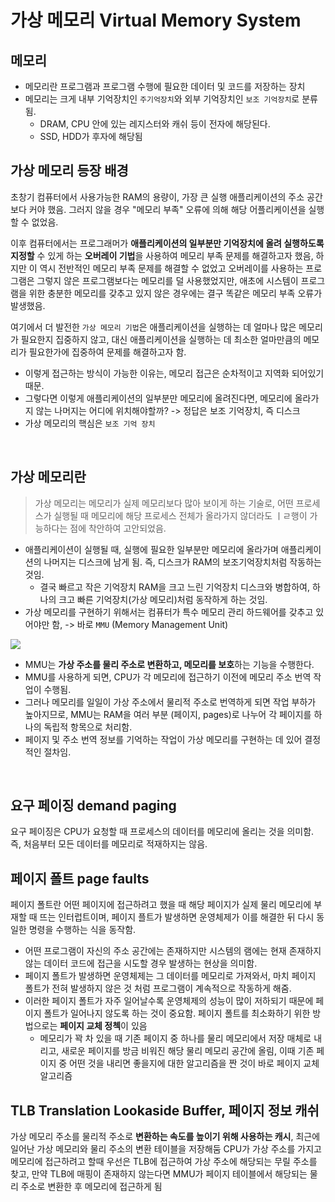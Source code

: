 # 가상 메모리 Virtual Memory System

## 메모리
- 메모리란 프로그램과 프로그램 수행에 필요한 데이터 및 코드를 저장하는 장치
- 메모리는 크게 내부 기억장치인 `주기억장치`와 외부 기억장치인 `보조 기억장치`로 분류됨.
  - DRAM, CPU 안에 있는 레지스터와 캐쉬 등이 전자에 해당된다.
  - SSD, HDD가 후자에 해당됨

## 가상 메모리 등장 배경
초창기 컴퓨터에서 사용가능한 RAM의 용량이, 가장 큰 실행 애플리케이션의 주소 공간보다 커야 했음. 그러지 않을 경우 "메모리 부족" 오류에 의해 해당 어플리케이션을 실행할 수 없었음.  
  
이후 컴퓨터에서는 프로그래머가 **애플리케이션의 일부분만 기억장치에 올려 실행하도록 지정할** 수 있게 하는 **오버레이 기법**을 사용하여 메모리 부족 문제를 해결하고자 했음, 하지만 이 역시 전반적인 메모리 부족 문제를 해결할 수 없었고 오버레이를 사용하는 프로그램은 그렇지 않은 프로그램보다는 메모리를 덜 사용했었지만, 애초에 시스템이 프로그램을 위한 충분한 메모리를 갖추고 있지 않은 경우에는 결구 똑같은 메모리 부족 오류가 발생했음.  
  
여기에서 더 발전한 `가상 메모리 기법`은 애플리케이션을 실행하는 데 얼마나 많은 메모리가 필요한지 집중하지 않고, 대신 애플리케이션을 실행하는 데 최소한 얼마만큼의 메모리가 필요한가에 집중하여 문제를 해결하고자 함.
- 이렇게 접근하는 방식이 가능한 이유는, 메모리 접근은 순차적이고 지역화 되어있기 때문.
- 그렇다면 이렇게 애플리케이션의 일부분만 메모리에 올려진다면, 메모리에 올라가지 않는 나머지는 어디에 위치해야할까? -> 정답은 보조 기억장치, 즉 디스크
- 가상 메모리의 핵심은 `보조 기억 장치`

<br>

## 가상 메모리란
> 가상 메모리는 메모리가 실제 메모리보다 많아 보이게 하는 기술로, 어떤 프로세스가 실행될 때 메모리에 해당 프로세스 전체가 올라가지 않더라도 ㅣㄹ행이 가능하다는 점에 착안하여 고안되었음.

- 애플리케이션이 실행될 때, 실행에 필요한 일부분만 메모리에 올라가며 애플리케이션의 나머지는 디스크에 남게 됨. 즉, 디스크가 RAM의 보조기억장치처럼 작동하는 것임.
  - 결국 빠르고 작은 기억장치 RAM을 크고 느린 기억장치 디스크와 병합하여, 하나의 크고 빠른 기억장치(가상 메모리)처럼 동작하게 하는 것임.
- 가상 메모리를 구현하기 위해서는 컴퓨터가 특수 메모리 관리 하드웨어를 갖추고 있어야만 함, -> 바로 `MMU` (Memory Management Unit)

![](https://img1.daumcdn.net/thumb/R1280x0/?scode=mtistory2&fname=https%3A%2F%2Fblog.kakaocdn.net%2Fdn%2FbMHw35%2Fbtq5gwPeRPj%2FqZQ20xnWN3mIFoKPHDazh0%2Fimg.jpg)
- MMU는 **가상 주소를 물리 주소로 변환하고, 메모리를 보호**하는 기능을 수행한다.
- MMU를 사용하게 되면, CPU가 각 메모리에 접근하기 이전에 메모리 주소 번역 작업이 수행됨.
- 그러나 메모리를 일일이 가상 주소에서 물리적 주소로 번역하게 되면 작업 부하가 높아지므로, MMU는 RAM을 여러 부분 (페이지, pages)로 나누어 각 페이지를 하나의 독립적 항목으로 처리함.
- 페이지 및 주소 번역 정보를 기억하는 작업이 가상 메모리를 구현하는 데 있어 결정적인 절차임.

<br>

## 요구 페이징 demand paging
요구 페이징은 CPU가 요청할 때 프로세스의 데이터를 메모리에 올리는 것을 의미함. 즉, 처음부터 모든 데이터를 메모리로 적재하지는 않음.

## 페이지 폴트 page faults
페이지 폴트란 어떤 페이지에 접근하려고 했을 때 해당 페이지가 실제 물리 메모리에 부재할 때 뜨는 인터럽트이며, 페이지 플트가 발생하면 운영체제가 이를 해결한 뒤 다시 동일한 명령을 수행하는 식을 동작함.

- 어떤 프로그램이 자신의 주소 공간에는 존재하지만 시스템의 램에는 현재 존재하지 않는 데이터 코드에 접근을 시도할 경우 발생하는 현상을 의미함.
- 페이지 폴트가 발생하면 운영체제는 그 데이터를 메모리로 가져와서, 마치 페이지 폴트가 전혀 발생하지 않은 것 처럼 프로그램이 계속적으로 작동하게 해줌.
- 이러한 페이지 폴트가 자주 일어날수록 운영체제의 성능이 많이 저하되기 때문에 페이지 폴트가 일어나지 않도록 하는 것이 중요함. 페이지 폴트를 최소화하기 위한 방법으로는 **페이지 교체 정첵**이 있음
  - 메모리가 꽉 차 있을 때 기존 페이지 중 하나를 물리 메모리에서 저장 매체로 내리고, 새로운 페이지를 방금 비워진 해당 물리 메모리 공간에 올림, 이때 기존 페이지 중 어떤 것을 내리면 좋을지에 대한 알고리즘을 짠 것이 바로 페이지 교체 알고리즘


## TLB Translation Lookaside Buffer, 페이지 정보 캐쉬
가상 메모리 주소를 물리적 주소로 **변환하는 속도를 높이기 위해 사용하는 캐시**, 최근에 일어난 가상 메모리와 물리 주소의 변환 테이블을 저장해둠 CPU가 가상 주소를 가지고 메모리에 접근하려고 할때 우선은 TLB에 접근하여 가상 주소에 해당되는 무릴 주소를 찾고, 만약 TLB에 매핑이 존재하지 않는다면 MMU가 페이지 테이블에서 해당되는 물리 주소로 변환한 후 메모리에 접근하게 됨

